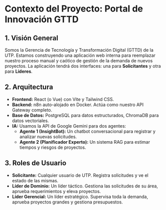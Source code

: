 # Contexto del Proyecto: Portal de Innovación GTTD

## 1. Visión General
Somos la Gerencia de Tecnología y Transformación Digital (GTTD) de la UTP. Estamos construyendo una aplicación web interna para reemplazar nuestro proceso manual y caótico de gestión de la demanda de nuevos proyectos. La aplicación tendrá dos interfaces: una para **Solicitantes** y otra para **Líderes**.

## 2. Arquitectura
- **Frontend:** React (o Vue) con Vite y Tailwind CSS.
- **Backend:** n8n auto-alojado en Docker. Actúa como nuestro API Gateway completo.
- **Base de Datos:** PostgreSQL para datos estructurados, ChromaDB para datos vectoriales.
- **IA:** Usamos la API de Google Gemini para dos agentes:
    - **Agente 1 (InsightBot):** Un chatbot conversacional para registrar y analizar nuevas solicitudes.
    - **Agente 2 (Planificador Experto):** Un sistema RAG para estimar tiempos y riesgos de proyectos.

## 3. Roles de Usuario
- **Solicitante:** Cualquier usuario de UTP. Registra solicitudes y ve el estado de las mismas.
- **Líder de Dominio:** Un líder táctico. Gestiona las solicitudes de su área, aprueba requerimientos y eleva proyectos.
- **Líder Gerencial:** Un líder estratégico. Supervisa toda la demanda, aprueba proyectos grandes y gestiona presupuestos.
